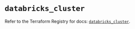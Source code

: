 # `databricks_cluster`

Refer to the Terraform Registry for docs: [`databricks_cluster`](https://registry.terraform.io/providers/databricks/databricks/1.62.1/docs/resources/cluster).
